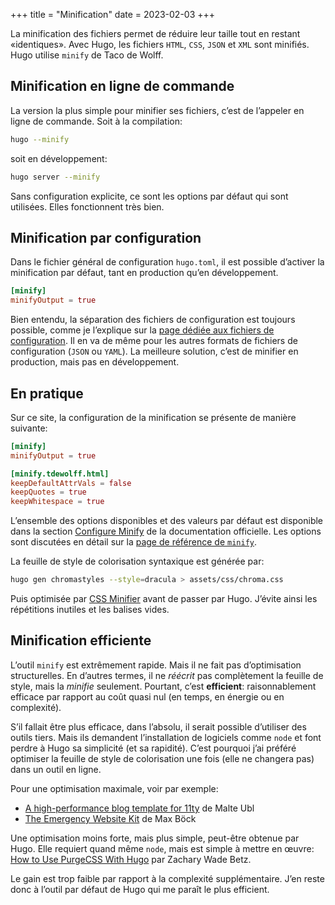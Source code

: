 +++
title = "Minification"
date = 2023-02-03
+++

La minification des fichiers permet de réduire leur taille tout en restant «identiques». Avec Hugo, les fichiers `HTML`, `CSS`, `JSON` et `XML` sont minifiés. Hugo utilise `minify` de Taco de Wolff.

## Minification en ligne de commande

La version la plus simple pour minifier ses fichiers, c’est de l’appeler en ligne de commande. Soit à la compilation:

```bash
hugo --minify
```

soit en développement:

```bash
hugo server --minify
```

Sans configuration explicite, ce sont les options par défaut qui sont utilisées. Elles fonctionnent très bien.

## Minification par configuration

Dans le fichier général de configuration `hugo.toml`, il est possible d’activer la minification par défaut, tant en production qu’en développement.

```toml
[minify]
minifyOutput = true
```
Bien entendu, la séparation des fichiers de configuration est toujours possible, comme je l’explique sur la [page dédiée aux fichiers de configuration](/hugo/configuration/). Il en va de même pour les autres formats de fichiers de configuration (`JSON` ou `YAML`). La meilleure solution, c’est de minifier en production, mais pas en développement.

## En pratique

Sur ce site, la configuration de la minification se présente de manière suivante:

```toml
[minify]
minifyOutput = true

[minify.tdewolff.html]
keepDefaultAttrVals = false
keepQuotes = true
keepWhitespace = true
```

L’ensemble des options disponibles et des valeurs par défaut est disponible dans la section [Configure Minify](https://gohugo.io/getting-started/configuration/#configure-minify) de la documentation officielle. Les options sont discutées en détail sur la [page de référence de `minify`](https://github.com/tdewolff/minify).

La feuille de style de colorisation syntaxique est générée par:

```bash
hugo gen chromastyles --style=dracula > assets/css/chroma.css
```

Puis optimisée par [CSS Minifier](https://www.toptal.com/developers/cssminifier) avant de passer par Hugo. J’évite ainsi les répétitions inutiles et les balises vides.

## Minification efficiente

L’outil `minify` est extrêmement rapide. Mais il ne fait pas d’optimisation structurelles. En d’autres termes, il ne *réécrit* pas complètement la feuille de style, mais la *minifie* seulement. Pourtant, c’est **efficient**: raisonnablement efficace par rapport au coût quasi nul (en temps, en énergie ou en complexité).

S’il fallait être plus efficace, dans l’absolu, il serait possible d’utiliser des outils tiers. Mais ils demandent l’installation de logiciels comme `node` et font perdre à Hugo sa simplicité (et sa rapidité). C’est pourquoi j’ai préféré optimiser la feuille de style de colorisation une fois (elle ne changera pas) dans un outil en ligne.

Pour une optimisation maximale, voir par exemple:

- [A high-performance blog template for 11ty](https://www.industrialempathy.com/posts/eleventy-high-performance-blog/) de Malte Ubl
- [The Emergency Website Kit](https://mxb.dev/blog/emergency-website-kit/) de Max Böck

Une optimisation moins forte, mais plus simple, peut-être obtenue par Hugo. Elle requiert quand même `node`, mais est simple à mettre en œuvre: [How to Use PurgeCSS With Hugo](https://zwbetz.com/how-to-use-purgecss-with-hugo/) par Zachary Wade Betz.

Le gain est trop faible par rapport à la complexité supplémentaire. J’en reste donc à l’outil par défaut de Hugo qui me paraît le plus efficient.